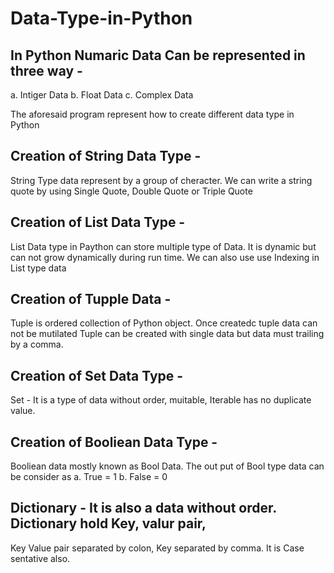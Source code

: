 # Data-Type-in-Python

## In Python Numaric Data Can be represented in three way - 
  a. Intiger Data
  b. Float Data 
  c. Complex Data
 
The aforesaid program represent how to create different data type in Python

## Creation of String Data Type - 

String Type data represent by a group of cheracter.
We can write a string quote by using Single Quote, Double Quote or Triple Quote 


## Creation of List Data Type - 

List Data type in Paython can store multiple type of Data. 
It is dynamic but can not grow dynamically during run time.
We can also use use Indexing in List type data

## Creation of Tupple Data - 

Tuple is ordered collection of Python object. Once createdc tuple data can not be mutilated
Tuple can be created with single data but data must trailing by a comma.

## Creation of Set Data Type - 

Set - It is a type of data without order, muitable, Iterable has no duplicate value.

## Creation of Booliean Data Type - 

Booliean data mostly known as Bool Data.
The out put of Bool type data can be consider as 
    a. True = 1
    b. False = 0
    
## Dictionary - It is also a data without order. Dictionary hold Key, valur pair, 
Key Value pair separated by colon, Key separated by comma. It is Case sentative also.
